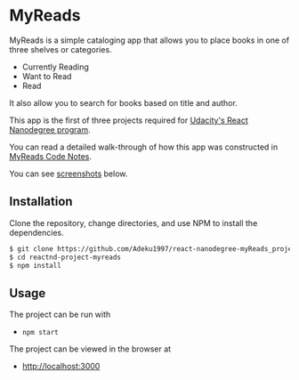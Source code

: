 # MyReads

MyReads is a simple cataloging app that allows you to place books in one of three shelves or categories.

- Currently Reading
- Want to Read
- Read

It also allow you to search for books based on title and author.

This app is the first of three projects required for [Udacity's React Nanodegree program](https://www.udacity.com/course/react-nanodegree--nd019).

You can read a detailed walk-through of how this app was constructed in  [MyReads Code Notes](https://james-priest.github.io/reactnd-project-myreads/).



You can see [screenshots](#screenshots) below.

## Installation

Clone the repository, change directories, and use NPM to install the dependencies.

```bash
$ git clone https://github.com/Adeku1997/react-nanodegree-myReads_project
$ cd reactnd-project-myreads
$ npm install
```

## Usage

The project can be run with

- `npm start`

The project can be viewed in the browser at

- [http://localhost:3000](http://localhost:3000)


